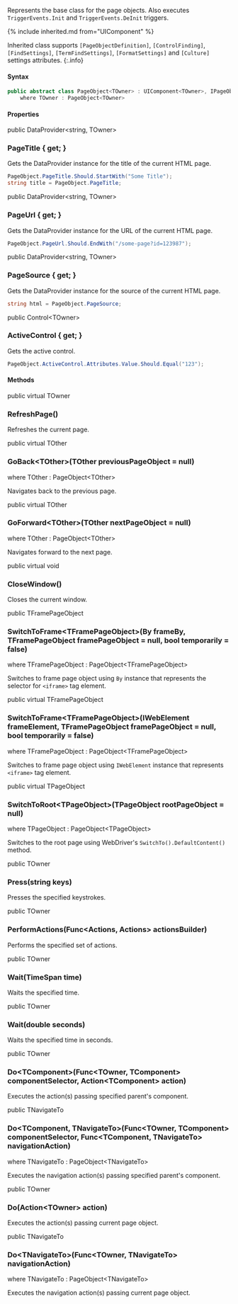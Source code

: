 Represents the base class for the page objects. Also executes `TriggerEvents.Init` and `TriggerEvents.DeInit` triggers.

{% include inherited.md from="UIComponent" %}

Inherited class supports `[PageObjectDefinition]`, `[ControlFinding]`, `[FindSettings]`, `[TermFindSettings]`, `[FormatSettings]` and `[Culture]` settings attributes.
{:.info}

#### Syntax

```cs
public abstract class PageObject<TOwner> : UIComponent<TOwner>, IPageObject<TOwner>
    where TOwner : PageObject<TOwner>
```

#### Properties

<div class="member">
    <span class="head"><span class="keyword">public</span> <span class="type">DataProvider</span><wbr>&lt;<span class="keyword">string</span>, <span class="type">TOwner</span>&gt;</span>
    <h3><span class="body">PageTitle</span><span class="tail"> { <span class="keyword">get</span>; }</span></h3>
</div>

Gets the DataProvider instance for the title of the current HTML page.

```cs
PageObject.PageTitle.Should.StartWith("Some Title");
string title = PageObject.PageTitle;
```

<div class="member">
    <span class="head"><span class="keyword">public</span> <span class="type">DataProvider</span><wbr>&lt;<span class="keyword">string</span>, <span class="type">TOwner</span>&gt;</span>
    <h3><span class="body">PageUrl</span><span class="tail"> { <span class="keyword">get</span>; }</span></h3>
</div>

Gets the DataProvider instance for the URL of the current HTML page.

```cs
PageObject.PageUrl.Should.EndWith("/some-page?id=123987");
```

<div class="member">
    <span class="head"><span class="keyword">public</span> <span class="type">DataProvider</span><wbr>&lt;<span class="keyword">string</span>, <span class="type">TOwner</span>&gt;</span>
    <h3><span class="body">PageSource</span><span class="tail"> { <span class="keyword">get</span>; }</span></h3>
</div>

Gets the DataProvider instance for the source of the current HTML page.

```cs
string html = PageObject.PageSource;
```

<div class="member">
    <span class="head"><span class="keyword">public</span> <span class="type">Control</span><wbr>&lt;<span class="type">TOwner</span>&gt;</span>
    <h3><span class="body">ActiveControl</span><span class="tail"> { <span class="keyword">get</span>; }</span></h3>
</div>

Gets the active control.

```cs
PageObject.ActiveControl.Attributes.Value.Should.Equal("123");
```

#### Methods

<div class="member">
    <span class="head"><span class="keyword">public</span> <span class="keyword">virtual</span> <span class="type">TOwner</span></span>
    <h3><span class="body">RefreshPage()</span></h3>
</div>

Refreshes the current page.

<div class="member">
    <span class="head"><span class="keyword">public</span> <span class="keyword">virtual</span> <span class="type">TOther</span></span>
    <h3><span class="body">GoBack<wbr>&lt;<span class="type">TOther</span>&gt;</span><span class="tail">(<span class="type">TOther</span> previousPageObject = <span class="keyword">null</span>)</span></h3>
    <span class="where"><span class="keyword">where</span> <span class="type">TOther</span> : <span class="type">PageObject</span><wbr>&lt;<span class="type">TOther</span>&gt;</span>
</div>

Navigates back to the previous page.

<div class="member">
    <span class="head"><span class="keyword">public</span> <span class="keyword">virtual</span> <span class="type">TOther</span></span>
    <h3><span class="body">GoForward<wbr>&lt;<span class="type">TOther</span>&gt;</span><span class="tail">(<span class="type">TOther</span> nextPageObject = <span class="keyword">null</span>)</span></h3>
    <span class="where"><span class="keyword">where</span> <span class="type">TOther</span> : <span class="type">PageObject</span><wbr>&lt;<span class="type">TOther</span>&gt;</span>
</div>

Navigates forward to the next page.

<div class="member">
    <span class="head"><span class="keyword">public</span> <span class="keyword">virtual</span> <span class="keyword">void</span></span>
    <h3><span class="body">CloseWindow()</span></h3>
</div>

Closes the current window.

<div class="member">
    <span class="head"><span class="keyword">public</span> <span class="type">TFramePageObject</span></span>
    <h3><span class="body">SwitchToFrame<wbr>&lt;<span class="type">TFramePageObject</span>&gt;</span><span class="tail">(<span class="type">By</span> frameBy, <span class="type">TFramePageObject</span> framePageObject = <span class="keyword">null</span>, <span class="keyword">bool</span> temporarily = <span class="keyword">false</span>)</span></h3>
    <span class="where"><span class="keyword">where</span> <span class="type">TFramePageObject</span> : <span class="type">PageObject</span><wbr>&lt;<span class="type">TFramePageObject</span>&gt;</span>
</div>

Switches to frame page object using `By` instance that represents the selector for `<iframe>` tag element.

<div class="member">
    <span class="head"><span class="keyword">public</span> <span class="keyword">virtual</span> <span class="type">TFramePageObject</span></span>
    <h3><span class="body">SwitchToFrame<wbr>&lt;<span class="type">TFramePageObject</span>&gt;</span><span class="tail">(<span class="type">IWebElement</span> frameElement, <span class="type">TFramePageObject</span> framePageObject = <span class="keyword">null</span>, <span class="keyword">bool</span> temporarily = <span class="keyword">false</span>)</span></h3>
    <span class="where"><span class="keyword">where</span> <span class="type">TFramePageObject</span> : <span class="type">PageObject</span><wbr>&lt;<span class="type">TFramePageObject</span>&gt;</span>
</div>

Switches to frame page object using `IWebElement` instance that represents `<iframe>` tag element.

<div class="member">
    <span class="head"><span class="keyword">public</span> <span class="keyword">virtual</span> <span class="type">TPageObject</span></span>
    <h3><span class="body">SwitchToRoot<wbr>&lt;<span class="type">TPageObject</span>&gt;</span><span class="tail">(<span class="type">TPageObject</span> rootPageObject = <span class="keyword">null</span>)</span></h3>
    <span class="where"><span class="keyword">where</span> <span class="type">TPageObject</span> : <span class="type">PageObject</span><wbr>&lt;<span class="type">TPageObject</span>&gt;</span>
</div>

Switches to the root page using WebDriver's `SwitchTo().DefaultContent()` method.

<div class="member">
    <span class="head"><span class="keyword">public</span> <span class="type">TOwner</span></span>
    <h3><span class="body">Press</span><span class="tail">(<span class="keyword">string</span> keys)</span></h3>
</div>

Presses the specified keystrokes.

<div class="member">
    <span class="head"><span class="keyword">public</span> <span class="type">TOwner</span></span>
    <h3><span class="body">PerformActions<wbr></span><span class="tail">(<span class="type">Func</span><wbr>&lt;<span class="type">Actions</span>, <span class="type">Actions</span>&gt; actionsBuilder)</span></h3>
</div>

Performs the specified set of actions.

<div class="member">
    <span class="head"><span class="keyword">public</span> <span class="type">TOwner</span></span>
    <h3><span class="body">Wait</span><span class="tail">(<span class="type">TimeSpan</span> time)</span></h3>
</div>

Waits the specified time.

<div class="member">
    <span class="head"><span class="keyword">public</span> <span class="type">TOwner</span></span>
    <h3><span class="body">Wait</span><span class="tail">(<span class="keyword">double</span> seconds)</span></h3>
</div>

Waits the specified time in seconds.

<div class="member">
    <span class="head"><span class="keyword">public</span> <span class="type">TOwner</span></span>
    <h3><span class="body">Do<wbr>&lt;<span class="type">TComponent</span>&gt;</span><span class="tail">(<span class="type">Func</span><wbr>&lt;<span class="type">TOwner</span>, <span class="type">TComponent</span>&gt; componentSelector, <span class="type">Action</span><wbr>&lt;<span class="type">TComponent</span>&gt; action)</span></h3>
</div>

Executes the action(s) passing specified parent's component.

<div class="member">
    <span class="head"><span class="keyword">public</span> <span class="type">TNavigateTo</span></span>
    <h3><span class="body">Do<wbr>&lt;<span class="type">TComponent</span>, <span class="type">TNavigateTo</span>&gt;</span><span class="tail">(<span class="type">Func</span><wbr>&lt;<span class="type">TOwner</span>, <span class="type">TComponent</span>&gt; componentSelector, <span class="type">Func</span><wbr>&lt;<span class="type">TComponent</span>, <span class="type">TNavigateTo</span>&gt; navigationAction)</span></h3>
    <span class="where"><span class="keyword">where</span> <span class="type">TNavigateTo</span> : <span class="type">PageObject</span><wbr>&lt;<span class="type">TNavigateTo</span>&gt;</span>
</div>

Executes the navigation action(s) passing specified parent's component.

<div class="member">
    <span class="head"><span class="keyword">public</span> <span class="type">TOwner</span></span>
    <h3><span class="body">Do</span><span class="tail">(<span class="type">Action</span><wbr>&lt;<span class="type">TOwner</span>&gt; action)</span></h3>
</div>

Executes the action(s) passing current page object.

<div class="member">
    <span class="head"><span class="keyword">public</span> <span class="type">TNavigateTo</span></span>
    <h3><span class="body">Do<wbr>&lt;<span class="type">TNavigateTo</span>&gt;</span><span class="tail">(<span class="type">Func</span><wbr>&lt;<span class="type">TOwner</span>, <span class="type">TNavigateTo</span>&gt; navigationAction)</span></h3>
    <span class="where"><span class="keyword">where</span> <span class="type">TNavigateTo</span> : <span class="type">PageObject</span><wbr>&lt;<span class="type">TNavigateTo</span>&gt;</span>
</div>

Executes the navigation action(s) passing current page object.